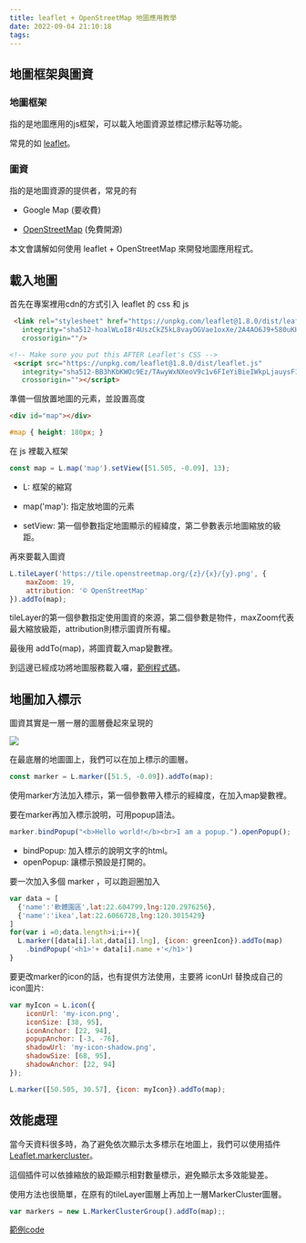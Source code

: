 ```yaml
---
title: leaflet + OpenStreetMap 地圖應用教學
date: 2022-09-04 21:10:18
tags:
---
```


## 地圖框架與圖資

### 地圖框架

指的是地圖應用的js框架，可以載入地圖資源並標記標示點等功能。

常見的如 [leaflet](https://leafletjs.com/index.html)。

### 圖資

指的是地圖資源的提供者，常見的有

- Google Map (要收費)

- [OpenStreetMap](https://www.openstreetmap.org/#map=14/25.0066/121.4954) (免費開源)

本文會講解如何使用 leaflet + OpenStreetMap 來開發地圖應用程式。

## 載入地圖

首先在專案裡用cdn的方式引入 leaflet 的 css 和 js

``` html
 <link rel="stylesheet" href="https://unpkg.com/leaflet@1.8.0/dist/leaflet.css"
   integrity="sha512-hoalWLoI8r4UszCkZ5kL8vayOGVae1oxXe/2A4AO6J9+580uKHDO3JdHb7NzwwzK5xr/Fs0W40kiNHxM9vyTtQ=="
   crossorigin=""/>
```

``` html
<!-- Make sure you put this AFTER Leaflet's CSS -->
 <script src="https://unpkg.com/leaflet@1.8.0/dist/leaflet.js"
   integrity="sha512-BB3hKbKWOc9Ez/TAwyWxNXeoV9c1v6FIeYiBieIWkpLjauysF18NzgR1MBNBXf8/KABdlkX68nAhlwcDFLGPCQ=="
   crossorigin=""></script>
```

準備一個放置地圖的元素，並設置高度

``` html
<div id="map"></div>
```

``` css
#map { height: 180px; }
```

在 js 裡載入框架

``` js
const map = L.map('map').setView([51.505, -0.09], 13);
```

- L: 框架的縮寫

- map('map'): 指定放地圖的元素

- setView: 第一個參數指定地圖顯示的經緯度，第二參數表示地圖縮放的級距。


再來要載入圖資

``` js
L.tileLayer('https://tile.openstreetmap.org/{z}/{x}/{y}.png', {
    maxZoom: 19,
    attribution: '© OpenStreetMap'
}).addTo(map);
```

tileLayer的第一個參數指定使用圖資的來源，第二個參數是物件，maxZoom代表最大縮放級距，attribution則標示圖資所有權。

最後用 addTo(map)，將圖資載入map變數裡。

到這邊已經成功將地圖服務載入囉，[範例程式碼](https://codepen.io/liao/pen/gOpOgzg)。

## 地圖加入標示

圖資其實是一層一層的圖層疊起來呈現的

![](https://fs.npstatic.com/userfiles/4774964/image/google-maps-layers-w810h462.jpg)

在最底層的地圖圖上，我們可以在加上標示的圖層。

``` js
const marker = L.marker([51.5, -0.09]).addTo(map);
```

使用marker方法加入標示，第一個參數帶入標示的經緯度，在加入map變數裡。

要在marker再加入標示說明，可用popup語法。

``` js
marker.bindPopup("<b>Hello world!</b><br>I am a popup.").openPopup();
```

- bindPopup: 加入標示的說明文字的html。
- openPopup: 讓標示預設是打開的。

要一次加入多個 marker ，可以跑迴圈加入

``` js
var data = [
  {'name':'軟體園區',lat:22.604799,lng:120.2976256},
  {'name':'ikea',lat:22.6066728,lng:120.3015429}
]
for(var i =0;data.length>i;i++){
  L.marker([data[i].lat,data[i].lng], {icon: greenIcon}).addTo(map)
    .bindPopup('<h1>'+ data[i].name +'</h1>')
}
```

要更改marker的icon的話，也有提供方法使用，主要將 iconUrl 替換成自己的icon圖片:

``` js
var myIcon = L.icon({
    iconUrl: 'my-icon.png',
    iconSize: [38, 95],
    iconAnchor: [22, 94],
    popupAnchor: [-3, -76],
    shadowUrl: 'my-icon-shadow.png',
    shadowSize: [68, 95],
    shadowAnchor: [22, 94]
});

L.marker([50.505, 30.57], {icon: myIcon}).addTo(map);
```

## 效能處理

當今天資料很多時，為了避免依次顯示太多標示在地圖上，我們可以使用插件 [Leaflet.markercluster](https://github.com/Leaflet/Leaflet.markercluster)。

這個插件可以依據縮放的級距顯示相對數量標示，避免顯示太多效能變差。

使用方法也很簡單，在原有的tileLayer圖層上再加上一層MarkerCluster圖層。

``` js
var markers = new L.MarkerClusterGroup().addTo(map);;
```

[範例code](https://codepen.io/tim-chou/pen/mdLyObY)









